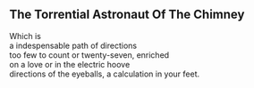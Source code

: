 The Torrential Astronaut Of The Chimney
---------------------------------------
Which is  
a indespensable path of directions  
too few to count or twenty-seven, enriched  
on a love or in the electric hoove  
directions of the eyeballs, a calculation in your feet.  

